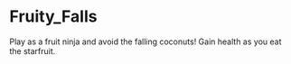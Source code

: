 # Fruity_Falls

Play as a fruit ninja and avoid the falling coconuts! Gain health as you eat the starfruit.
